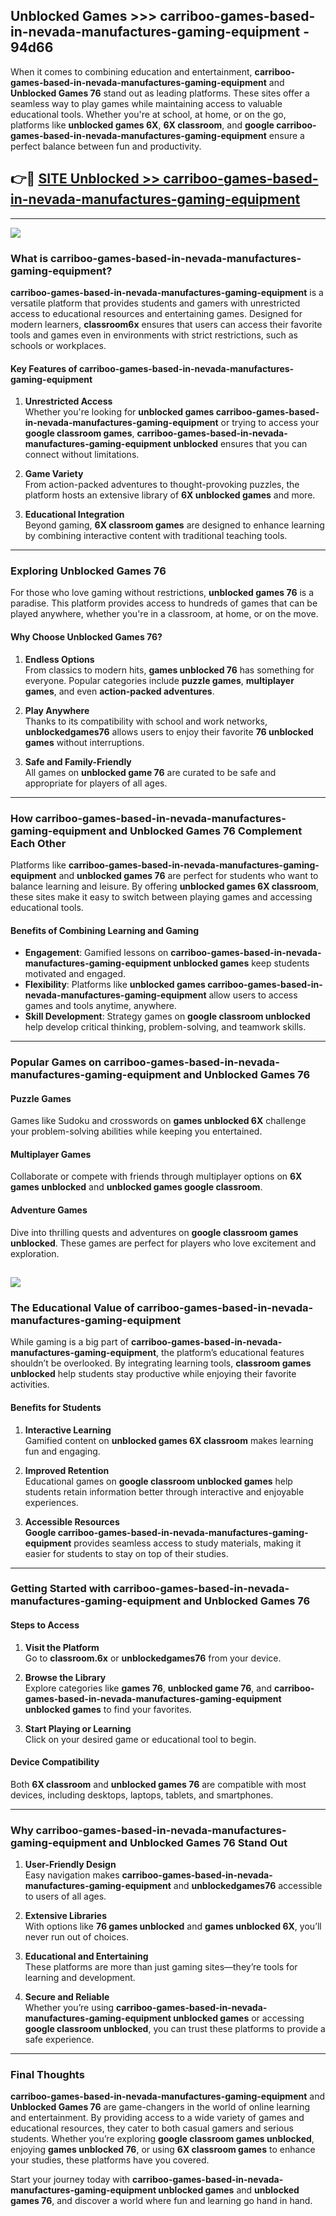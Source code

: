 ## Unblocked Games >>> carriboo-games-based-in-nevada-manufactures-gaming-equipment - 94d66 

When it comes to combining education and entertainment, **carriboo-games-based-in-nevada-manufactures-gaming-equipment** and **Unblocked Games 76** stand out as leading platforms. These sites offer a seamless way to play games while maintaining access to valuable educational tools. Whether you're at school, at home, or on the go, platforms like **unblocked games 6X**, **6X classroom**, and **google carriboo-games-based-in-nevada-manufactures-gaming-equipment** ensure a perfect balance between fun and productivity.
## 👉🔴 [SITE Unblocked >> carriboo-games-based-in-nevada-manufactures-gaming-equipment](http://premium.freeplayer.one?title=carriboo-games-based-in-nevada-manufactures-gaming-equipment&ref=22JU)
---
<a href="http://premium.freeplayer.one?title=carriboo-games-based-in-nevada-manufactures-gaming-equipment&ref=22JU/"><img src="https://github.com/user-attachments/assets/438f12ca-57a4-47a3-8ead-c64da593a1e5"/></a>
### What is carriboo-games-based-in-nevada-manufactures-gaming-equipment?  

**carriboo-games-based-in-nevada-manufactures-gaming-equipment** is a versatile platform that provides students and gamers with unrestricted access to educational resources and entertaining games. Designed for modern learners, **classroom6x** ensures that users can access their favorite tools and games even in environments with strict restrictions, such as schools or workplaces.  

#### Key Features of carriboo-games-based-in-nevada-manufactures-gaming-equipment  

1. **Unrestricted Access**  
   Whether you're looking for **unblocked games carriboo-games-based-in-nevada-manufactures-gaming-equipment** or trying to access your **google classroom games**, **carriboo-games-based-in-nevada-manufactures-gaming-equipment unblocked** ensures that you can connect without limitations.  

2. **Game Variety**  
   From action-packed adventures to thought-provoking puzzles, the platform hosts an extensive library of **6X unblocked games** and more.  

3. **Educational Integration**  
   Beyond gaming, **6X classroom games** are designed to enhance learning by combining interactive content with traditional teaching tools.  



---

### Exploring Unblocked Games 76  

For those who love gaming without restrictions, **unblocked games 76** is a paradise. This platform provides access to hundreds of games that can be played anywhere, whether you're in a classroom, at home, or on the move.  

#### Why Choose Unblocked Games 76?  

1. **Endless Options**  
   From classics to modern hits, **games unblocked 76** has something for everyone. Popular categories include **puzzle games**, **multiplayer games**, and even **action-packed adventures**.  

2. **Play Anywhere**  
   Thanks to its compatibility with school and work networks, **unblockedgames76** allows users to enjoy their favorite **76 unblocked games** without interruptions.  

3. **Safe and Family-Friendly**  
   All games on **unblocked game 76** are curated to be safe and appropriate for players of all ages.  

---

### How carriboo-games-based-in-nevada-manufactures-gaming-equipment and Unblocked Games 76 Complement Each Other  

Platforms like **carriboo-games-based-in-nevada-manufactures-gaming-equipment** and **unblocked games 76** are perfect for students who want to balance learning and leisure. By offering **unblocked games 6X classroom**, these sites make it easy to switch between playing games and accessing educational tools.  

#### Benefits of Combining Learning and Gaming  

- **Engagement**: Gamified lessons on **carriboo-games-based-in-nevada-manufactures-gaming-equipment unblocked games** keep students motivated and engaged.  
- **Flexibility**: Platforms like **unblocked games carriboo-games-based-in-nevada-manufactures-gaming-equipment** allow users to access games and tools anytime, anywhere.  
- **Skill Development**: Strategy games on **google classroom unblocked** help develop critical thinking, problem-solving, and teamwork skills.  

---

### Popular Games on carriboo-games-based-in-nevada-manufactures-gaming-equipment and Unblocked Games 76  

#### Puzzle Games  

Games like Sudoku and crosswords on **games unblocked 6X** challenge your problem-solving abilities while keeping you entertained.  

#### Multiplayer Games  

Collaborate or compete with friends through multiplayer options on **6X games unblocked** and **unblocked games google classroom**.  

#### Adventure Games  

Dive into thrilling quests and adventures on **google classroom games unblocked**. These games are perfect for players who love excitement and exploration.  

<a href="http://download.freeplayer.one?title=carriboo-games-based-in-nevada-manufactures-gaming-equipment&ref=23D/"><img src="https://github.com/user-attachments/assets/fe0c3e91-c8e1-489c-acf0-e2f614c12fb8"/></a>
---

### The Educational Value of carriboo-games-based-in-nevada-manufactures-gaming-equipment  

While gaming is a big part of **carriboo-games-based-in-nevada-manufactures-gaming-equipment**, the platform’s educational features shouldn’t be overlooked. By integrating learning tools, **classroom games unblocked** help students stay productive while enjoying their favorite activities.  

#### Benefits for Students  

1. **Interactive Learning**  
   Gamified content on **unblocked games 6X classroom** makes learning fun and engaging.  

2. **Improved Retention**  
   Educational games on **google classroom unblocked games** help students retain information better through interactive and enjoyable experiences.  

3. **Accessible Resources**  
   **Google carriboo-games-based-in-nevada-manufactures-gaming-equipment** provides seamless access to study materials, making it easier for students to stay on top of their studies.  

---

### Getting Started with carriboo-games-based-in-nevada-manufactures-gaming-equipment and Unblocked Games 76  

#### Steps to Access  

1. **Visit the Platform**  
   Go to **classroom.6x** or **unblockedgames76** from your device.  

2. **Browse the Library**  
   Explore categories like **games 76**, **unblocked game 76**, and **carriboo-games-based-in-nevada-manufactures-gaming-equipment unblocked games** to find your favorites.  

3. **Start Playing or Learning**  
   Click on your desired game or educational tool to begin.  

#### Device Compatibility  

Both **6X classroom** and **unblocked games 76** are compatible with most devices, including desktops, laptops, tablets, and smartphones.  

---

### Why carriboo-games-based-in-nevada-manufactures-gaming-equipment and Unblocked Games 76 Stand Out  

1. **User-Friendly Design**  
   Easy navigation makes **carriboo-games-based-in-nevada-manufactures-gaming-equipment** and **unblockedgames76** accessible to users of all ages.  

2. **Extensive Libraries**  
   With options like **76 games unblocked** and **games unblocked 6X**, you’ll never run out of choices.  

3. **Educational and Entertaining**  
   These platforms are more than just gaming sites—they’re tools for learning and development.  

4. **Secure and Reliable**  
   Whether you’re using **carriboo-games-based-in-nevada-manufactures-gaming-equipment unblocked games** or accessing **google classroom unblocked**, you can trust these platforms to provide a safe experience.  

---

### Final Thoughts  

**carriboo-games-based-in-nevada-manufactures-gaming-equipment** and **Unblocked Games 76** are game-changers in the world of online learning and entertainment. By providing access to a wide variety of games and educational resources, they cater to both casual gamers and serious students. Whether you’re exploring **google classroom games unblocked**, enjoying **games unblocked 76**, or using **6X classroom games** to enhance your studies, these platforms have you covered.  

Start your journey today with **carriboo-games-based-in-nevada-manufactures-gaming-equipment unblocked games** and **unblocked games 76**, and discover a world where fun and learning go hand in hand.  
